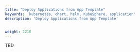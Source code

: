 ```yaml
---
title: "Deploy Applications from App Template"
keywords: 'kubernetes, chart, helm, KubeSphere, application'
description: 'Deploy Applications from App Template'


weight: 2210
---
```


TBD
